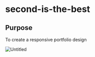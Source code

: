 # second-is-the-best

## Purpose
To create a responsive portfolio design

![Untitled](https://user-images.githubusercontent.com/60911418/148695433-d7b1d721-2d79-41ab-a325-389f23d26bfc.png)
